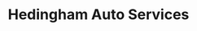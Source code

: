 ---
title: "Hedingham Auto Services"
url: /halstead/hedingham-auto-services/
shop: Autowerkstatt
---